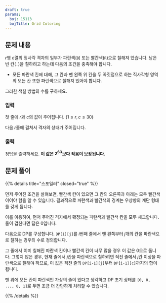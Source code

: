 ```yaml
---
draft: true
params:
  boj: 15113
  bojTitle: Grid Coloring
---
```


## 문제 내용

$r$행 $c$열의 정사각 격자의 일부가 파란색(`B`) 또는 빨간색(`R`)으로 칠해져 있습니다. 남은 빈 칸(`.`)을 칠하려고 하는데 다음의 조건을 충족해야 합니다.

* 모든 파란색 칸에 대해, 그 칸과 맨 왼쪽 위 칸을 두 꼭짓점으로 하는 직사각형 영역의 모든 칸 또한 파란색으로 칠해져 있어야 합니다.

그러한 색칠 방법의 수를 구하세요.

### 입력

첫 줄에 $r$과 $c$의 값이 주어집니다. ($1 \le r, c \le 30$)

다음 $r$줄에 걸쳐서 격자의 상태가 주어집니다.

### 출력

정답을 출력하세요. **이 값은 $2^{63}$보다 작음이 보장됩니다.**

## 문제 풀이

{{% details title="스포일러" closed="true" %}}

먼저 주어진 조건을 살펴보면, 빨간색 칸이 있으면 그 칸의 오른쪽과 아래는 모두 빨간색이어야 함을 알 수 있습니다.
결과적으로 파란색과 빨간색의 경계는 우상향의 계단 형태를 갖게 됩니다.

이를 이용하여, 먼저 주어진 격자에서 확정되는 파란색과 빨간색 칸을 모두 체크합니다. 둘이 겹친다면 답은 0입니다.

다음으로 DP를 구성합니다. `DP[i][j]`를 $i$번째 줄에서 맨 왼쪽부터 $j$개의 칸을 파란색으로 칠하는 경우의 수로 정의합니다.

그 줄에서 이미 칠해진 파란색 칸이나 빨간색 칸이 너무 많을 경우 이 값은 0으로 둡니다. 그렇지 않은 경우, 현재 줄에서 $j$칸을 파란색으로 칠하려면 직전 줄에서 $j$칸 이상을 파란색으로 칠해야 하므로, 이 값은 직전 줄의 `DP[i-1][j]`부터 `DP[i-1][c]`까지의 합이 됩니다.

맨 위에 모든 칸이 파란색인 가상의 줄이 있다고 생각하고 DP 초기 상태를 `[0, 0, ..., 0, 1]`로 두면 조금 더 간단하게 처리할 수 있습니다.

{{% /details %}}
